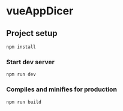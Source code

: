 # vueAppDicer

## Project setup
```
npm install
```

### Start dev server
```
npm run dev
```

### Compiles and minifies for production
```
npm run build
```
